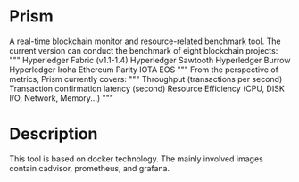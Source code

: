 # Prism
A real-time blockchain monitor and resource-related benchmark tool.
The current version can conduct the benchmark of eight blockchain projects:
"""
Hyperledger Fabric (v1.1-1.4)
Hyperledger Sawtooth
Hyperledger Burrow
Hyperledger Iroha
Ethereum
Parity
IOTA
EOS
"""
From the perspective of metrics, Prism currently covers:
"""
Throughput (transactions per second)
Transaction confirmation latency (second)
Resource Efficiency (CPU, DISK I/O, Network, Memory...)
"""

# Description
This tool is based on docker technology.
The mainly involved images contain cadvisor, prometheus, and grafana.
